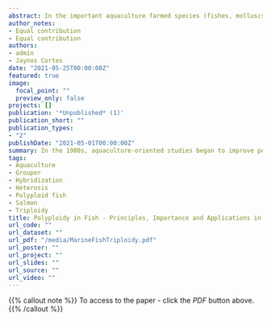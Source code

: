 ```yaml
---
abstract: In the important aquaculture farmed species (fishes, molluscs, crustaceans), controlling reproduction is important because of the negative effect of the sexual maturation on the growth of the animals, the survival, but also its organoleptic features. To overcome the downsides of the sexual maturation, sterility can be induced via polyploiditism such as auto-triploidization and allotriploidization from tetraploids. Moreover a triploid stage can bring beneficial advantages over diploid fishes. This paper aims to review basic principles in ploidy manipulation for aquaculture, with emphasis on Salmonids, Sturgeons, and Groupers.
author_notes:
- Equal contribution
- Equal contribution
authors:
- admin
- Jaynos Cortes
date: "2021-05-25T00:00:00Z"
featured: true
image:
  focal_point: ""
  preview_only: false
projects: []
publication: '*Unpublished* (1)'
publication_short: ""
publication_types:
- "2"
publishDate: "2021-05-01T00:00:00Z"
summary: In the 1980s, aquaculture-oriented studies began to improve performances of farmed strains by chromosome manipulation techniques in various species of fin-fishes and aquatic invertebrates. A small review explores the use of the ploidy manipulation techniques in aquaculture for some important species of fish but not for crustaceans or molluscs.
tags:
- Aquaculture
- Grouper
- Hybridization
- Heterosis
- Polyploid fish
- Salmon
- Triploidy
title: Polyploidy in Fish - Principles, Importance and Applications in Main Marine Aquaculture Species
url_code: ""
url_dataset: ""
url_pdf: "/media/MarineFishTriploidy.pdf" 
url_poster: ""
url_project: ""
url_slides: ""
url_source: ""
url_video: ""
---
```


{{% callout note %}} To access to the paper - click the *PDF*  button above. {{% /callout %}}


